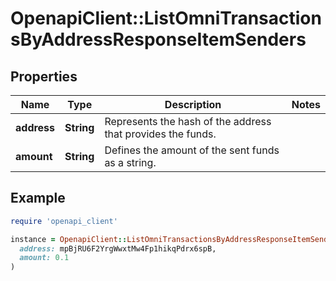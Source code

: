 # OpenapiClient::ListOmniTransactionsByAddressResponseItemSenders

## Properties

| Name | Type | Description | Notes |
| ---- | ---- | ----------- | ----- |
| **address** | **String** | Represents the hash of the address that provides the funds. |  |
| **amount** | **String** | Defines the amount of the sent funds as a string. |  |

## Example

```ruby
require 'openapi_client'

instance = OpenapiClient::ListOmniTransactionsByAddressResponseItemSenders.new(
  address: mpBjRU6F2YrgWwxtMw4Fp1hikqPdrx6spB,
  amount: 0.1
)
```

